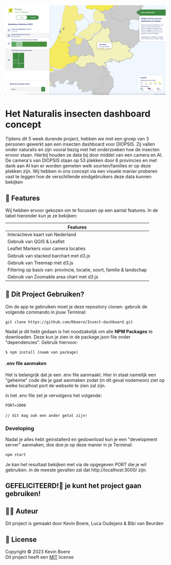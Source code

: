 <img width="1709" alt="voorkant" src="https://github.com/Kboere/Insect-dashboard/blob/main/static/images/voorkant.png">

# Het Naturalis insecten dashboard concept
Tijdens dit 5 week durende project, hebben we met een groep van 3 personen gewerkt aan een insecten dashboard voor DIOPSIS. Zij vallen onder naturalis en zijn vooral bezig met het onderzoeken hoe de insecten ervoor staan. Hierbij houden ze data bij door middel van een camera en AI. De camera's van DIOPSIS staan op 53 plekken door 6 provincies en met dank aan AI kan er worden gemeten welk soorten/families er op deze plekken zijn. Wij hebben in ons concept via een visuele manier proberen vast te leggen hoe de verschillende eindgebruikers deze data kunnen bekijken

## 🎯 Features
Wij hebben ervoor gekozen om te focussen op een aantal features. In de tabel hieronder kun je ze bekijken:

| Features | 
| ----------- | 
| Interactieve kaart van Nederland | 
| Gebruik van QGIS & Leaflet | 
| Leaflet Markers voor camera locaties | 
| Gebruik van stacked barchart met d3.js |
| Gebruik van Treemap met d3.js |
| Filtering op basis van: provincie, locatie, soort, familie & landschap |
| Gebruik van Zoomable area chart met d3.js |

## 🚀 Dit Project Gebruiken?
Om de app te gebruiken moet je deze repository clonen. gebruik de volgende commando in jouw Terminal:
```
git clone https://github.com/Kboere/Insect-dashboard.git
```

Nadat je dit hebt gedaan is het noodzakelijk om alle **NPM Packages** te downloaden. Deze kun je zien in de package.json file onder "dependencies". Gebruik hiervoor:
```
$ npm install (naam van package)
```
#### .env file aanmaken

Het is belangrijk dat je een .env file aanmaakt. Hier in staat namelijk een "geheime" code die je gaat aanmaken zodat (in dit geval nodemeon) ziet op welke localhost port de websote te zien zal zijn.

in het .env file zet je vervolgens het volgende:

```
PORT=3000

// dit mag ook een ander getal zijn!
```

### Developing

Nadat je alles hebt geinstallerd en gedownload kun je een "development server" aanmaken, doe doe je op deze manier in je Terminal:

```bash
npm start
```

Je kan het resultaat bekijken met via de opgegeven PORT die je wil gebruiken. in de meeste gevallen zal dat http://localhost:3000/ zijn.

## GEFELICITEERD!🎉  je kunt het project gaan gebruiken!

## ✍🏻 Auteur
Dit project is gemaakt door Kevin Boere, Luca Oudejans & Bibi van Beurden

## 📜 License
Copyright © 2023 Kevin Boere<br>
Dit project heeft een [MIT](https://github.com/Kboere/Insect-dashboard/blob/main/LICENSE) license

